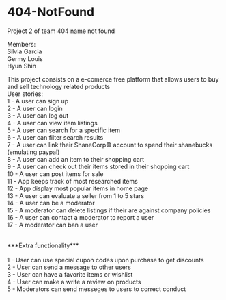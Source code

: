 # 404-NotFound
Project 2 of team 404 name not found

Members: <br/>
Silvia Garcia <br/>
Germy Louis <br/>
Hyun Shin <br/>

This project consists on a e-comerce free platform that allows users to buy and sell technology related products
<br/>
User stories:<br/>
1 - A user can sign up <br/>
2 - A user can login <br/>
3 - A user can log out <br/>
4 - A user can view item listings <br/>
5 - A user can search for a specific item <br/>
6 - A user can filter search results <br/>
7 - A user can link their ShaneCorp© account to spend their shanebucks (emulating paypal) <br/>
8 - A user can add an item to their shopping cart <br/>
9 - A user can check out their items stored in their shopping cart <br/>
10 - A user can post items for sale <br/>
11 - App keeps track of most researched items <br/>
12 - App display most popular items in home page <br/>
13 - A user can evaluate a seller from 1 to 5 stars <br/>
14 - A user can be a moderator <br/>
15 - A moderator can delete listings if their are against company policies <br/>
16 - A user can contact a moderator to report a user <br/>
17 - A moderator can ban a user <br/>

<br/>
***Extra functionality***<br/>
<br/>
1 - User can use special cupon codes upon purchase to get discounts <br/>
2 - User can send a message to other users <br/>
3 - User can have a favorite items or wishlist <br/>
4 - User can make a write a review on products <br/>
5 - Moderators can send messeges to users to correct conduct <br/>






